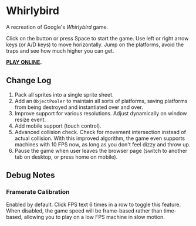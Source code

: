 # Whirlybird

A recreation of Google's *Whirlybird* game.

Click on the button or press Space to start the game. Use left or right arrow keys (or A/D keys) to move horizontally.
Jump on the platforms, avoid the traps and see how much higher you can get.

**[PLAY ONLINE](http://heysimsimi.github.io/whirlybird/).**

## Change Log

1. Pack all sprites into a single sprite sheet.
2. Add an `ObjectPooler` to maintain all sorts of platforms, saving platforms from being destroyed and instantiated over
   and over.
3. Improve support for various resolutions. Adjust dynamically on window resize event.
4. Add mobile support (touch control).
5. Advanced collision check. Check for movement intersection instead of actual collision. With this improved algorithm,
   the game even supports machines with 10 FPS now, as long as you don't feel dizzy and throw up.
6. Pause the game when user leaves the browser page (switch to another tab on desktop, or press home on mobile).

## Debug Notes

### Framerate Calibration

Enabled by default. Click FPS text 6 times in a row to toggle this feature. When disabled, the game speed will be
frame-based rather than time-based, allowing you to play on a low FPS machine in slow motion.

